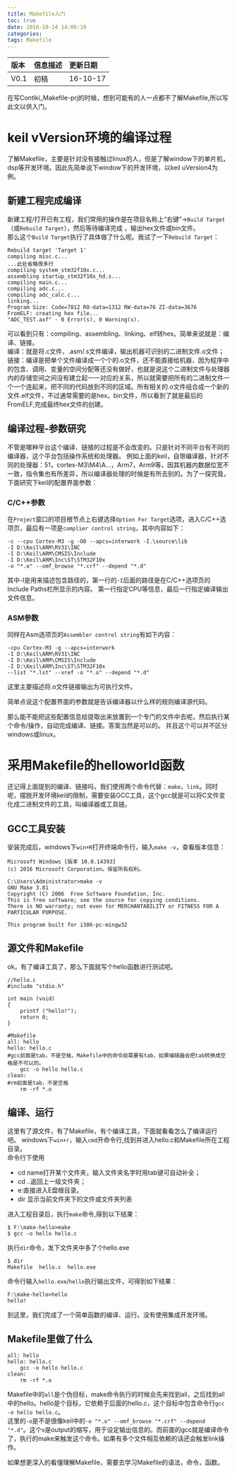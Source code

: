 ```yaml
---
title: Makefile入门
toc: true
date: 2016-10-14 14:06:19
categories:
tags: Makefile
---
```


| 版本   | 信息描述                       | 更新日期  |
| :---- | :----------------------------- | :------- |
| V0.1  | 初稿                           | 16-10-17 |

在写Contiki_Makefile-prj的时候，想到可能有的人一点都不了解Makefile,所以写此文以供入门。

<!--more-->
# keil vVersion环境的编译过程
了解Makefile，主要是针对没有接触过linux的人，但是了解window下的单片机，dsp等开发环境。因此先简单说下window下的开发环境，以keil uVersion4为例。  
## 新建工程完成编译
新建工程/打开已有工程，我们常用的操作是在项目名称上“右键”->`Build Target`（或`Rebuild Target`），然后等待编译完成 ，输出hex文件或bin文件。  
那么这个`Build Target`执行了具体做了什么呢。我试了一下`Rebuild Target`：
```
Rebuild target 'Target 1'
compiling misc.c...
...此处省略很多行
compiling system_stm32f10x.c...
assembling startup_stm32f10x_hd.s...
compiling main.c...
compiling adc.c...
compiling adc_calc.c...
linking...
Program Size: Code=7812 RO-data=1312 RW-data=76 ZI-data=3676  
FromELF: creating hex file...
"ADC_TEST.axf" - 0 Error(s), 0 Warning(s).
```
可以看到只有：compiling、assembling、linking、elf转hex。简单来说就是：编译、链接。  
编译：就是将.c文件，.asm/.s文件编译，输出机器可识别的二进制文件.o文件；
链接：编译是把单个文件编译成一个个的.o文件，还不能直接给机器，因为程序中的包含、调用、变量的空间分配等还没有做好，也就是说这个二进制文件与处理器内的存储空间之间没有建立起一一对应的关系，所以就需要把所有的二进制文件一个一个连起来，把不同的代码放到不同的区域。所有相关的.o文件组合成一个新的文件.elf文件，不过通常需要的是hex，bin文件，所以看到了就是最后的FromELF,完成最终hex文件的创建。

## 编译过程-参数研究
不管是哪种平台这个编译、链接的过程是不会改变的。只是针对不同平台有不同的编译器，这个平台包括操作系统和处理器。
例如上面的keil，自带编译器，针对不同的处理器：51，cortex-M3\M4\A...，Arm7，Arm9等，因其机器内数据位宽不一致，指令集也有所差异，所以编译器处理的时候是有所去别的。为了一探究竟，下面研究下keil的配置界面参数：  

### C/C++参数
在`Project`窗口的项目根节点上右键选择`Option For Target`选项，进入C/C++选项页，最后有一项是`complier control string`，其中内容如下：
```
-c --cpu Cortex-M3 -g -O0 --apcs=interwork -I.\source\lib 
-I D:\Keil\ARM\RV31\INC 
-I D:\Keil\ARM\CMSIS\Include 
-I D:\Keil\ARM\Inc\ST\STM32F10x 
-o "*.o" --omf_browse "*.crf" --depend "*.d"
```
其中-I是用来描述包含路径的，第一行的`-I`后面的路径是在C/C++选项页的Include Paths栏所显示的内容。
第一行指定CPU等信息，最后一行指定编译输出文件信息。

### ASM参数
同样在Asm选项页的`Assembler control string`有如下内容：
```
-cpu Cortex-M3 -g --apcs=interwork 
-I D:\Keil\ARM\RV31\INC 
-I D:\Keil\ARM\CMSIS\Include 
-I D:\Keil\ARM\Inc\ST\STM32F10x 
--list "*.lst" --xref -o "*.o" --depend "*.d"
```
这里主要描述将.o文件链接输出为可执行文件。

简单点说这个配置界面的参数就是告诉编译器以什么样的规则编译源代码。  

那么能不能把这些配置信息给提取出来放置到一个专门的文件中去呢，然后执行某个命令/操作，自动完成编译、链接。答案当然是可以的。
并且这个可以并不区分windows或linux。

# 采用Makefile的helloworld函数
还记得上面提到的编译、链接吗，我们使用两个命令代替：`make`、`link`。同时呢，摆脱开发环境keil的限制，需要安装GCC工具，这个gcc就是可以将C文件变化成二进制文件的工具，叫编译器或工具链。

## GCC工具安装
安装完成后，windows下`win+R`打开终端命令行，输入`make -v`，查看版本信息：
```
Microsoft Windows [版本 10.0.14393]
(c) 2016 Microsoft Corporation。保留所有权利。

C:\Users\Administrator>make -v
GNU Make 3.81
Copyright (C) 2006  Free Software Foundation, Inc.
This is free software; see the source for copying conditions.
There is NO warranty; not even for MERCHANTABILITY or FITNESS FOR A
PARTICULAR PURPOSE.

This program built for i386-pc-mingw32
```
## 源文件和Makefile
ok，有了编译工具了，那么下面就写个hello函数进行测试吧。
```
//hello.c
#include "stdio.h"

int main (void)
{
    printf ("hello!");
    return 0;
}
```
```
#Makefile
all: hello
hello: hello.c
#gcc前面是tab，不是空格，Makefile中的命令前需要有tab，如果编辑器会把tab转换成空格是不可以的。
	gcc -o hello hello.c
clean:
#rm前面是tab，不是空格
	rm -rf *.o
```
## 编译、运行
这里有了源文件，有了Makefile，有个编译工具，下面就看看怎么了编译运行吧。
windows下`win+r`，输入`cmd`开命令行,找到并进入hello.c和Makefile所在工程目录。  
命令行下使用  
* cd name打开某个文件夹，输入文件夹名字时用tab键可自动补全；
* cd ..返回上一级文件夹；
* e:直接进入E盘根目录。
* dir 显示当前文件夹下的文件或文件夹列表

进入工程目录后，执行`make`命令,得到以下结果：
```
$ F:\make-hello>make
$ gcc -o hello hello.c
```
执行`dir`命令，发下文件夹中多了个hello.exe
```
$ dir
Makefile  hello.c  hello.exe
```
命令行输入`hello.exe`/`hello`执行输出文件，可得到如下结果：
```
F:\make-hello>hello
hello!
```
到这里，我们完成了一个简单函数的编译、运行。没有使用集成开发环境。  

## Makefile里做了什么
```
all: hello
hello: hello.c
	gcc -o hello hello.c
clean:
	rm -rf *.o
```
Makefile中的`all`是个伪目标，make命令执行的时候会先来找到all，之后找到all中的hello。hello是个目标，它依赖于后面的hello.c，这个目标中包含命令行`gcc -o hello hello.c`。  
这里的`-o`是不是很像keil中的`-o "*.o" --omf_browse "*.crf" --depend "*.d"`。这个`o`是output的缩写，用于设定输出信息的。而前面的gcc就是编译命令了，执行的make来触发这个命令。如果有多个文件相互依赖的话还会触发link操作。

如果想更深入的看懂理解Makefile，需要去学习Makefile的语法，命令，函数。

